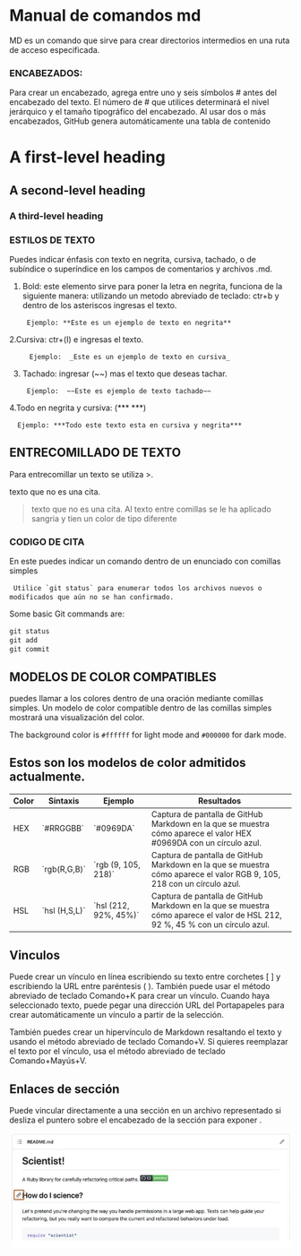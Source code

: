  # Manual de comandos md 
MD es un comando que sirve para crear directorios intermedios en una ruta de acceso especificada.

### ENCABEZADOS:
Para crear un encabezado, agrega entre uno y seis símbolos # antes del encabezado del texto. El número de # que utilices determinará el nivel jerárquico y el tamaño tipográfico del encabezado.
Al usar dos o más encabezados, GitHub genera automáticamente una tabla de contenido 

# A first-level heading
## A second-level heading
### A third-level heading

### ESTILOS DE TEXTO 
Puedes indicar énfasis con texto en negrita, cursiva, tachado, o de subíndice o superíndice en los campos de comentarios y archivos .md.
1. Bold: este elemento sirve para poner la letra en negrita, funciona de la siguiente manera:
   utilizando un metodo abreviado de teclado: ctr+b y dentro de los asteriscos ingresas el texto.

        Ejemplo: **Este es un ejemplo de texto en negrita**

2.Cursiva: ctr+(I) e ingresas el texto. 

         Ejemplo:  _Este es un ejemplo de texto en cursiva_ 
      
3. Tachado: ingresar (~~) mas el texto que deseas tachar.
 
        Ejemplo:  ~~Este es ejemplo de texto tachado~~
   
4.Todo en negrita y cursiva: (*** ***) 

      Ejemplo: ***Todo este texto esta en cursiva y negrita***
   
## ENTRECOMILLADO DE TEXTO 
Para entrecomillar un texto se utiliza >.

texto que no es una cita.


> texto que no es una cita.
Al texto entre comillas se le ha aplicado sangria y tien un color de tipo diferente

### CODIGO DE CITA
 En este puedes indicar un comando dentro de un enunciado con comillas simples 
 
     Utilice `git status` para enumerar todos los archivos nuevos o modificados que aún no se han confirmado.

  Some basic Git commands are:
```
git status
git add
git commit
```

## MODELOS DE COLOR COMPATIBLES
puedes llamar a los colores dentro de una oración mediante comillas simples. Un modelo de color compatible dentro de las comillas simples mostrará una visualización del color.

 The background color is `#ffffff` for light mode and `#000000` for dark mode.



 ## Estos son los modelos de color admitidos actualmente.

| Color | Sintaxis     | Ejemplo        | Resultados                                                                                       |
|-------|--------------|----------------|--------------------------------------------------------------------------------------------------|
| HEX   | \`#RRGGBB\`  | \`#0969DA\`   | Captura de pantalla de GitHub Markdown en la que se muestra cómo aparece el valor HEX #0969DA con un círculo azul.  |
| RGB   | \`rgb(R,G,B)\` | \`rgb (9, 105, 218)\` | Captura de pantalla de GitHub Markdown en la que se muestra cómo aparece el valor RGB 9, 105, 218 con un círculo azul.  |
| HSL   | \`hsl (H,S,L)\` | \`hsl (212, 92%, 45%)\` | Captura de pantalla de GitHub Markdown en la que se muestra cómo aparece el valor de HSL 212, 92 %, 45 % con un círculo azul.  |


## Vinculos 
 Puede crear un vínculo en línea escribiendo su texto entre corchetes [ ] y escribiendo la URL entre paréntesis ( ). También puede usar el método abreviado de teclado Comando+K para crear un vínculo. Cuando haya seleccionado texto, puede pegar una dirección URL del Portapapeles para crear automáticamente un vínculo a partir de la selección.

También puedes crear un hipervínculo de Markdown resaltando el texto y usando el método abreviado de teclado Comando+V. Si quieres reemplazar el texto por el vínculo, usa el método abreviado de teclado Comando+Mayús+V.

## Enlaces de sección
Puede vincular directamente a una sección en un archivo representado si desliza el puntero sobre el encabezado de la sección para exponer .


![.](imge2.JPG)

 



       
       



